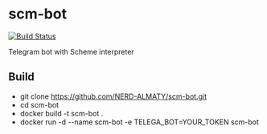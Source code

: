 # scm-bot
[![Build Status](https://travis-ci.com/NERD-ALMATY/scm-bot.svg?branch=main)](https://travis-ci.com/NERD-ALMATY/scm-bot)

Telegram bot with Scheme interpreter

## Build
- git clone https://github.com/NERD-ALMATY/scm-bot.git
- cd scm-bot
- docker build -t scm-bot .
- docker run -d --name scm-bot -e TELEGA_BOT=YOUR_TOKEN scm-bot
